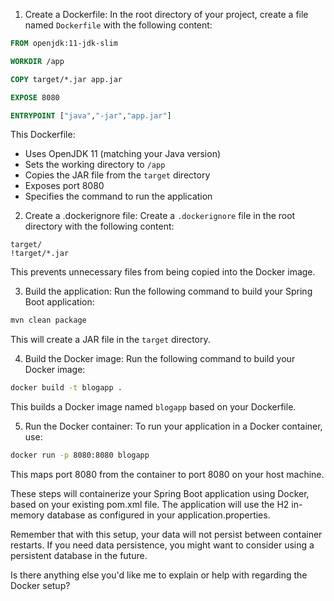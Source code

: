 
1. Create a Dockerfile:
In the root directory of your project, create a file named `Dockerfile` with the following content:

```dockerfile
FROM openjdk:11-jdk-slim

WORKDIR /app

COPY target/*.jar app.jar

EXPOSE 8080

ENTRYPOINT ["java","-jar","app.jar"]
```

This Dockerfile:
- Uses OpenJDK 11 (matching your Java version)
- Sets the working directory to `/app`
- Copies the JAR file from the `target` directory
- Exposes port 8080
- Specifies the command to run the application

2. Create a .dockerignore file:
Create a `.dockerignore` file in the root directory with the following content:

```
target/
!target/*.jar
```

This prevents unnecessary files from being copied into the Docker image.

3. Build the application:
Run the following command to build your Spring Boot application:

```bash
mvn clean package
```

This will create a JAR file in the `target` directory.

4. Build the Docker image:
Run the following command to build your Docker image:

```bash
docker build -t blogapp .
```

This builds a Docker image named `blogapp` based on your Dockerfile.

5. Run the Docker container:
To run your application in a Docker container, use:

```bash
docker run -p 8080:8080 blogapp
```

This maps port 8080 from the container to port 8080 on your host machine.



These steps will containerize your Spring Boot application using Docker, based on your existing pom.xml file. The application will use the H2 in-memory database as configured in your application.properties.

Remember that with this setup, your data will not persist between container restarts. If you need data persistence, you might want to consider using a persistent database in the future.

Is there anything else you'd like me to explain or help with regarding the Docker setup?
